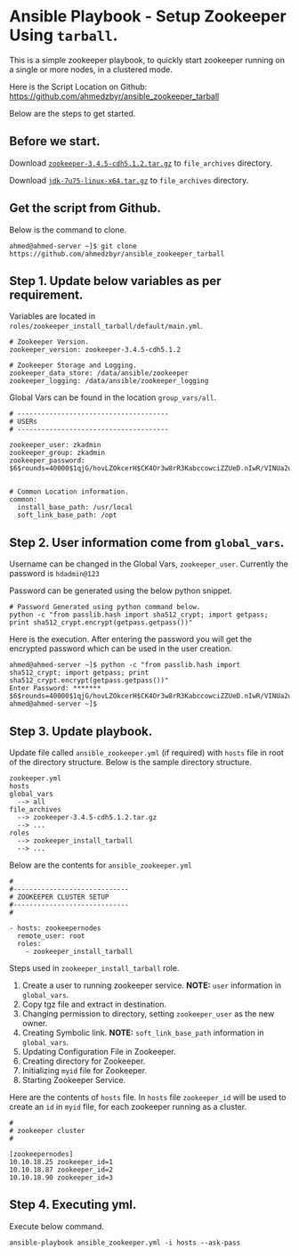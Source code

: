 # Ansible Playbook - Setup Zookeeper Using `tarball`.

This is a simple zookeeper playbook, to quickly start zookeeper running on a single or more nodes, in a clustered mode.

Here is the Script Location on Github: https://github.com/ahmedzbyr/ansible_zookeeper_tarball

Below are the steps to get started.

## Before we start.

Download [`zookeeper-3.4.5-cdh5.1.2.tar.gz`](http://archive.cloudera.com/cdh5/cdh/5/zookeeper-3.4.5-cdh5.1.2.tar.gz) to `file_archives` directory.

Download [`jdk-7u75-linux-x64.tar.gz`](http://www.oracle.com/technetwork/java/javase/downloads/java-archive-downloads-javase7-521261.html#jdk-7u75-oth-JPR) to `file_archives` directory.

## Get the script from Github.

Below is the command to clone. 

    ahmed@ahmed-server ~]$ git clone https://github.com/ahmedzbyr/ansible_zookeeper_tarball

## Step 1. Update below variables as per requirement.

Variables are located in `roles/zookeeper_install_tarball/default/main.yml`.

    # Zookeeper Version.
    zookeeper_version: zookeeper-3.4.5-cdh5.1.2
    
    # Zookeeper Storage and Logging.
    zookeeper_data_store: /data/ansible/zookeeper
    zookeeper_logging: /data/ansible/zookeeper_logging

Global Vars can be found in the location `group_vars/all`.

    # --------------------------------------
    # USERs
    # --------------------------------------
    
    zookeeper_user: zkadmin
    zookeeper_group: zkadmin
    zookeeper_password: $6$rounds=40000$1qjG/hovLZOkcerH$CK4Or3w8rR3KabccowciZZUeD.nIwR/VINUa2uPsmGK/2xnmOt80TjDwbof9rNvnYY6icCkdAR2qrFquirBtT1


    # Common Location information.
    common:
      install_base_path: /usr/local
      soft_link_base_path: /opt


## Step 2. User information come from `global_vars`.

Username can be changed in the Global Vars, `zookeeper_user`.
Currently the password is `hdadmin@123`

Password can be generated using the below python snippet.

    # Password Generated using python command below.
    python -c "from passlib.hash import sha512_crypt; import getpass; print sha512_crypt.encrypt(getpass.getpass())"

Here is the execution. After entering the password you will get the encrypted password which can be used in the user creation.

    ahmed@ahmed-server ~]$ python -c "from passlib.hash import sha512_crypt; import getpass; print sha512_crypt.encrypt(getpass.getpass())"
    Enter Password: *******
    $6$rounds=40000$1qjG/hovLZOkcerH$CK4Or3w8rR3KabccowciZZUeD.nIwR/VINUa2uPsmGK/2xnmOt80TjDwbof9rNvnYY6icCkdAR2qrFquirBtT1
    ahmed@ahmed-server ~]$

## Step 3. Update playbook. 

Update file called `ansible_zookeeper.yml` (if required) with `hosts` file in root of the directory structure.
Below is the sample directory structure.


    zookeeper.yml
    hosts
    global_vars
      --> all
    file_archives
      --> zookeeper-3.4.5-cdh5.1.2.tar.gz
      --> ...
    roles
      --> zookeeper_install_tarball
      --> ...
      
Below are the contents for `ansible_zookeeper.yml`

    #
    #-----------------------------
    # ZOOKEEPER CLUSTER SETUP
    #-----------------------------
    #
    
    - hosts: zookeepernodes
      remote_user: root
      roles:
        - zookeeper_install_tarball

Steps used in `zookeeper_install_tarball` role.

1. Create a user to running zookeeper service. **NOTE:** `user` information in `global_vars`.
2. Copy tgz file and extract in destination.
3. Changing permission to directory, setting `zookeeper_user` as the new owner.
4. Creating Symbolic link. **NOTE:** `soft_link_base_path` information in `global_vars`.
5. Updating Configuration File in Zookeeper.
6. Creating directory for Zookeeper.
7. Initializing `myid` file for Zookeeper.
8. Starting Zookeeper Service.
        
Here are the contents of `hosts` file.
In `hosts` file `zookeeper_id` will be used to create an `id` in `myid` file, for each zookeeper running as a cluster.

    #
    # zookeeper cluster
    # 
    
    [zookeepernodes]
    10.10.18.25 zookeeper_id=1
    10.10.18.87 zookeeper_id=2
    10.10.18.90 zookeeper_id=3
    

## Step 4. Executing yml.

Execute below command. 

    ansible-playbook ansible_zookeeper.yml -i hosts --ask-pass
    
 